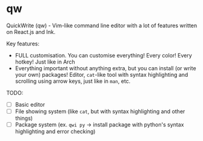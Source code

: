 # qw

QuickWrite (qw) - Vim-like command line editor with a lot of features written on React.js and Ink.

Key features:
- FULL customisation. You can customise everything! Every color! Every hotkey! Just like in Arch
- Everything important without anything extra, but you can install (or write your own) packages! Editor, `cat`-like tool with syntax highlighting and scrolling using arrow keys, just like in `man`, etc.

TODO:
- [ ] Basic editor
- [ ] File showing system (like `cat`, but with syntax highlighting and other things)
- [ ] Package system (ex. `qwi py` -> install package with python's syntax highlighting and error checking)

<!-- ## Install

```bash
$ npm install --global qw
```

## CLI

```
$ qw --help

  Usage
    $ qw

  Options
    --name  Your name

  Examples
    $ qw --name=Jane
    Hello, Jane
``` -->
